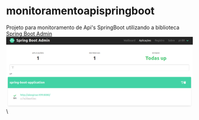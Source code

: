 # monitoramentoapispringboot
Projeto para monitoramento de Api's SpringBoot utilizando a biblioteca [Spring Boot Admin](https://github.com/codecentric/spring-boot-admin "Spring Boot Admin")
![Dashboard](/images/1-sba.png?raw=true "Dashboard") \
